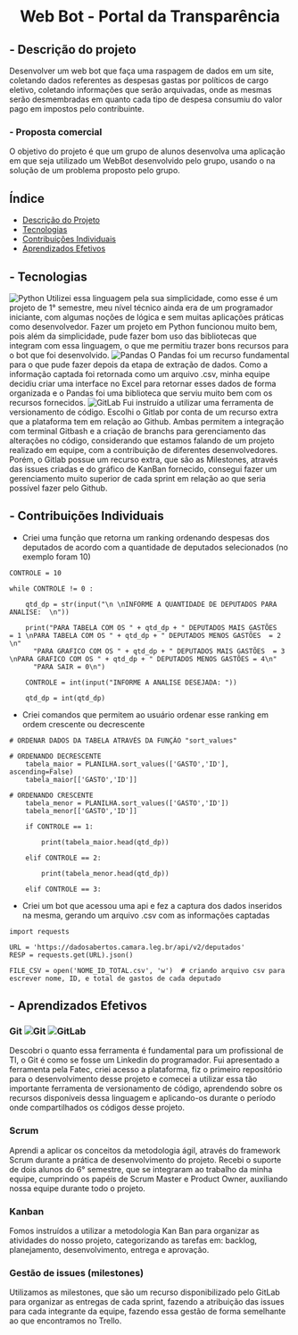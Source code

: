 # <center>Web Bot - Portal da Transparência</center>

## - Descrição do projeto
Desenvolver um web bot que faça uma raspagem de dados em um site, coletando dados referentes as despesas gastas por políticos de cargo eletivo, coletando informações que serão arquivadas, onde as mesmas serão desmembradas em quanto cada tipo de despesa consumiu do valor pago em impostos pelo contribuinte.
### - Proposta comercial
O objetivo do projeto é que um grupo de alunos desenvolva uma aplicação em que seja utilizado um WebBot desenvolvido pelo grupo, usando o na solução de um problema proposto pelo grupo.

## Índice

<!--ts-->
*  [Descrição do Projeto](#descricao-do-projeto)
*  [Tecnologias](#tecnologias)
*  [Contribuições Individuais](#contribuicoes-individuais)
*  [Aprendizados Efetivos](#aprendizados-efetivos)
<!--te-->

## - Tecnologias
![Python](https://img.shields.io/badge/python-3670A0?style=for-the-badge&logo=python&logoColor=ffdd54)
Utilizei essa linguagem pela sua simplicidade, como esse é um projeto de 1° semestre, meu nível técnico ainda era de um programador iniciante, com algumas noções de lógica e sem muitas aplicações práticas como desenvolvedor.
Fazer um projeto em Python funcionou muito bem, pois além da simplicidade, pude fazer bom uso das bibliotecas que integram com essa linguagem, o que me permitiu trazer bons recursos para o bot que foi desenvolvido.
![Pandas](https://img.shields.io/badge/pandas-%23150458.svg?style=for-the-badge&logo=pandas&logoColor=white)
O Pandas foi um recurso fundamental para o que pude fazer depois da etapa de extração de dados. Como a informação captada foi retornada como um arquivo .csv, minha equipe decidiu criar uma interface no Excel para retornar esses dados de forma organizada e o Pandas foi uma biblioteca que serviu muito bem com os recursos fornecidos.
![GitLab](https://img.shields.io/badge/gitlab-%23181717.svg?style=for-the-badge&logo=gitlab&logoColor=white)
Fui instruído a utilizar uma ferramenta de versionamento de código.
Escolhi o Gitlab por conta de um recurso extra que a plataforma tem em relação ao Github. Ambas permitem a integração com terminal Gitbash e a criação de branchs para gerenciamento das alterações no código, considerando que estamos falando de um projeto realizado em equipe, com a contribuição de diferentes desenvolvedores. Porém, o Gitlab possue um recurso extra, que são as Milestones, através das issues criadas e do gráfico de KanBan fornecido, consegui fazer um gerenciamento muito superior de cada sprint em relação ao que seria possível fazer pelo Github.

## - Contribuições Individuais
- Criei uma função que retorna um ranking ordenando despesas dos deputados de acordo com a quantidade de deputados selecionados (no exemplo foram 10)
```
CONTROLE = 10

while CONTROLE != 0 :

    qtd_dp = str(input("\n \nINFORME A QUANTIDADE DE DEPUTADOS PARA ANALISE:  \n"))

    print("PARA TABELA COM OS " + qtd_dp + " DEPUTADOS MAIS GASTÕES   = 1 \nPARA TABELA COM OS " + qtd_dp + " DEPUTADOS MENOS GASTÕES  = 2 \n"
      "PARA GRAFICO COM OS " + qtd_dp + " DEPUTADOS MAIS GASTÕES  = 3 \nPARA GRAFICO COM OS " + qtd_dp + " DEPUTADOS MENOS GASTÕES = 4\n"
      "PARA SAIR = 0\n")

    CONTROLE = int(input("INFORME A ANALISE DESEJADA: "))

    qtd_dp = int(qtd_dp)
```

- Criei comandos que permitem ao usuário ordenar esse ranking em ordem crescente ou decrescente
```
# ORDENAR DADOS DA TABELA ATRAVÉS DA FUNÇÃO "sort_values"

# ORDENANDO DECRESCENTE
    tabela_maior = PLANILHA.sort_values(['GASTO','ID'], ascending=False)
    tabela_maior[['GASTO','ID']]

# ORDENANDO CRESCENTE
    tabela_menor = PLANILHA.sort_values(['GASTO','ID'])
    tabela_menor[['GASTO','ID']]

    if CONTROLE == 1:

        print(tabela_maior.head(qtd_dp))

    elif CONTROLE == 2:

        print(tabela_menor.head(qtd_dp))

    elif CONTROLE == 3:
```

- Criei um bot que acessou uma api e fez a captura dos dados inseridos na mesma, gerando um arquivo .csv com as informações captadas
```
import requests

URL = 'https://dadosabertos.camara.leg.br/api/v2/deputados'
RESP = requests.get(URL).json()

FILE_CSV = open('NOME_ID_TOTAL.csv', 'w')  # criando arquivo csv para escrever nome, ID, e total de gastos de cada deputado
```

## - Aprendizados Efetivos
### Git ![Git](https://img.shields.io/badge/git-%23F05033.svg?style=for-the-badge&logo=git&logoColor=white) ![GitLab](https://img.shields.io/badge/gitlab-%23181717.svg?style=for-the-badge&logo=gitlab&logoColor=white)
Descobri o quanto essa ferramenta é fundamental para um profissional de TI, o Git é como se fosse um Linkedin do programador. Fui apresentado a ferramenta pela Fatec, criei acesso a plataforma, fiz o primeiro repositório para o desenvolvimento desse projeto e comecei a utilizar essa tão importante ferramenta de versionamento de código, aprendendo sobre os recursos disponíveis dessa linguagem e aplicando-os durante o período onde compartilhados os códigos desse projeto.
### Scrum
Aprendi a aplicar os conceitos da metodologia ágil, através do framework Scrum durante a prática de desenvolvimento do projeto.
Recebi o suporte de dois alunos do 6° semestre, que se integraram ao trabalho da minha equipe, cumprindo os papéis de Scrum Master e Product Owner, auxiliando nossa equipe durante todo o projeto.
### Kanban
Fomos instruídos a utilizar a metodologia Kan Ban para organizar as atividades do nosso projeto, categorizando as tarefas em: backlog, planejamento, desenvolvimento, entrega e aprovação.
### Gestão de issues (milestones)
Utilizamos as milestones, que são um recurso disponibilizado pelo GitLab para organizar as entregas de cada sprint, fazendo a atribuição das issues para cada integrante da equipe, fazendo essa gestão de forma semelhante ao que encontramos no Trello.